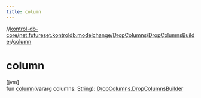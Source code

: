 ```yaml
---
title: column
---
```

//[kontrol-db-core](../../../../index.html)/[net.futureset.kontroldb.modelchange](../../index.html)/[DropColumns](../index.html)/[DropColumnsBuilder](index.html)/[column](column.html)



# column



[jvm]\
fun [column](column.html)(vararg columns: [String](https://kotlinlang.org/api/latest/jvm/stdlib/kotlin/-string/index.html)): [DropColumns.DropColumnsBuilder](index.html)




